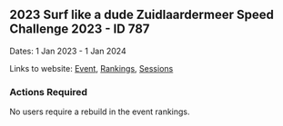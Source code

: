 ## 2023 Surf like a dude Zuidlaardermeer Speed Challenge 2023 - ID 787

Dates: 1 Jan 2023 - 1 Jan 2024

Links to website: [Event](https://www.gps-speedsurfing.com/default.aspx?mnu=event&val=787), [Rankings](https://www.gps-speedsurfing.com/default.aspx?mnu=eventranking&val=787), [Sessions](https://www.gps-speedsurfing.com/default.aspx?mnu=eventsessions&val=787)

### Actions Required

No users require a rebuild in the event rankings.

